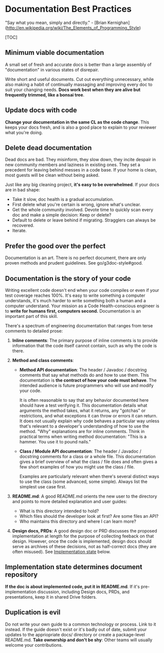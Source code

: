 # Documentation Best Practices

"Say what you mean, simply and directly." - [Brian Kernighan]
(http://en.wikipedia.org/wiki/The_Elements_of_Programming_Style)

[TOC]

## Minimum viable documentation

A small set of fresh and accurate docs is better than a large
assembly of "documentation" in various states of disrepair.

Write short and useful documents. Cut out everything unnecessary, while also
making a habit of continually massaging and improving every doc to suit your
changing needs. **Docs work best when they are alive but frequently trimmed,
like a bonsai tree**.

## Update docs with code

**Change your documentation in the same CL as the code change**. This keeps your
docs fresh, and is also a good place to explain to your reviewer what you're
doing.

## Delete dead documentation

Dead docs are bad. They misinform, they slow down, they incite despair in
new community members and laziness in existing ones. They set a precedent
for leaving behind messes in a code base. If your home is clean, most
guests will be clean without being asked.

Just like any big cleaning project, **it's easy to be overwhelmed**. If your
docs are in bad shape:

*   Take it slow, doc health is a gradual accumulation.
*   First delete what you're certain is wrong, ignore what's unclear.
*   Get the whole community involved. Devote time to quickly scan every doc and
    make a simple decision: Keep or delete?
*   Default to delete or leave behind if migrating. Stragglers can always be
    recovered.
*   Iterate.

## Prefer the good over the perfect

Documentation is an art. There is no perfect document, there are only proven
methods and prudent guidelines. See
go/g3doc-style#good.

## Documentation is the story of your code

Writing excellent code doesn't end when your code compiles or even if your
test coverage reaches 100%. It's easy to write something a computer understands,
it's much harder to write something both a human and a computer understand. Your
mission as a Code Health-conscious engineer is to **write for humans first,
computers second.** Documentation is an important part of this skill.

There's a spectrum of engineering documentation that ranges from terse comments
to detailed prose:

1.  **Inline comments**: The primary purpose of inline comments is to provide
    information that the code itself cannot contain, such as why the code is
    there.

2.  **Method and class comments**:

    *   **Method API documentation**: The header / Javadoc / docstring
        comments that say what methods do and how to use them. This
        documentation is **the contract of how your code must behave**. The
        intended audience is future programmers who will use and modify your
        code.

        It is often reasonable to say that any behavior documented here should
        have a test verifying it. This documentation details what arguments the
        method takes, what it returns, any "gotchas" or restrictions, and what
        exceptions it can throw or errors it can return. It does not usually
        explain why code behaves a particular way unless that's relevant to a
        developer's understanding of how to use the method. "Why" explanations
        are for inline comments. Think in practical terms when writing method
        documentation: "This is a hammer. You use it to pound nails."

    *   **Class / Module API documentation**: The header / Javadoc / docstring
        comments for a class or a whole file. This documentation gives a brief
        overview of what the class / file does and often gives a few short
        examples of how you might use the class / file.

        Examples are particularly relevant when there's several distinct ways to
        use the class (some advanced, some simple). Always list the simplest
        use case first.

3.  **README.md**: A good README.md orients the new user to the directory and
    points to more detailed explanation and user guides:
    * What is this directory intended to hold?
    * Which files should the developer look at first? Are some files an API?
    * Who maintains this directory and where I can learn more?

4.  **Design docs, PRDs**: A good design doc or PRD discusses the proposed
    implementation at length for the purpose of collecting feeback on that
    design. However, once the code is implemented, design docs should serve as
    archives of these decisions, not as half-correct docs (they are often
    misused). See
    [Implementation state](#implementation_state_determines_document_location)
    below.

## Implementation state determines document repository

**If the doc is about implemented code, put it in README.md**. If it's
pre-implementation discussion, including Design docs, PRDs, and presentations,
keep it in shared Drive folders.

## Duplication is evil

Do not write your own guide to a common technology or process. Link to it
instead. If the guide doesn't exist or it's badly out of date, submit your
updates to the appriopriate docs/ directory or create a package-level
README.md. **Take ownership and don't be shy**: Other teams will usually welcome
your contributions.
